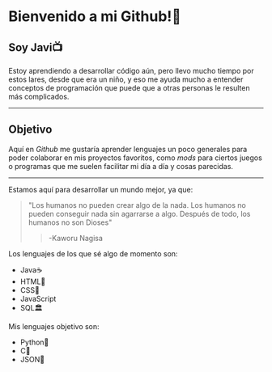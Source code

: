 # **Bienvenido a mi Github!💫**

 ## Soy Javi📺
Estoy aprendiendo a desarrollar código aún, pero llevo mucho tiempo por estos lares, desde que era un niño, y eso me ayuda mucho a entender conceptos de programación que puede que a otras personas le resulten más complicados.
***
 ## Objetivo
Aquí en _Github_ me gustaría aprender lenguajes un poco generales para poder colaborar en mis proyectos favoritos, como _mods_ para ciertos juegos o programas que me suelen facilitar mi día a día y cosas parecidas.
***
Estamos aquí para desarrollar un mundo mejor, ya que:
>"Los humanos no pueden crear algo de la nada. Los humanos no pueden conseguir nada sin agarrarse a algo. Después de todo, los humanos no son Dioses"
>>-Kaworu Nagisa

Los lenguajes de los que sé algo de momento son:

- Java☕
- HTML📃
- CSS🌈
- JavaScript
- SQL🏛️

Mis lenguajes objetivo son:

- Python🐍
- C🔢
- JSON📕
